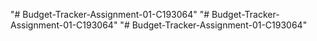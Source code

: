 "# Budget-Tracker-Assignment-01-C193064" 
"# Budget-Tracker-Assignment-01-C193064" 
"# Budget-Tracker-Assignment-01-C193064" 
